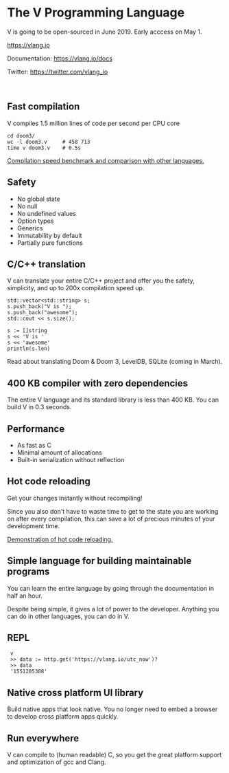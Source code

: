 # The V Programming Language

V is going to be open-sourced in June 2019. Early acccess on May 1.

https://vlang.io

Documentation: https://vlang.io/docs

Twitter: https://twitter.com/vlang_io


&nbsp;

## Fast compilation
V compiles 1.5 million lines of code per second per CPU core
```
cd doom3/
wc -l doom3.v     # 458 713
time v doom3.v    # 0.5s
```
[Compilation speed benchmark and comparison with other languages.](https://vlang.io/compilation_speed)

## Safety
- No global state
- No null
- No undefined values
- Option types
- Generics
- Immutability by default
- Partially pure functions

## C/C++ translation
V can translate your entire C/C++ project and offer you the safety, simplicity, and up to 200x compilation speed up. 
```
std::vector<std::string> s;
s.push_back("V is ");
s.push_back("awesome");
std::cout << s.size();
```
```
s := []string 
s << 'V is '
s << 'awesome'
println(s.len)
```
Read about translating Doom & Doom 3, LevelDB, SQLite (coming in March).	

## 400 KB compiler with zero dependencies
The entire V language and its standard library is less than 400 KB. You can build V in 0.3 seconds.


## Performance
- As fast as C
- Minimal amount of allocations 
- Built-in serialization without reflection 

## Hot code reloading
Get your changes instantly without recompiling!

Since you also don't have to waste time to get to the state you are working on after every compilation, this can save a lot of precious minutes of your development time.

[Demonstration of hot code reloading.](https://volt-app.com/img/lang.webm)

## Simple language for building maintainable programs
You can learn the entire language by going through the documentation in half an hour.

Despite being simple, it gives a lot of power to the developer. Anything you can do in other languages, you can do in V.

## REPL
```
 v
 >> data := http.get('https://vlang.io/utc_now')? 
 >> data 
 '1551205308' 
```

## Native cross platform UI library
Build native apps that look native. You no longer need to embed a browser to develop cross platform apps quickly.	

## Run everywhere
V can compile to (human readable) C, so you get the great platform support and optimization of gcc and Clang.
